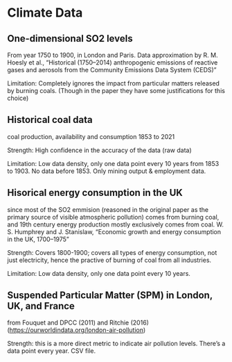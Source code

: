 # Climate Data

## One-dimensional SO2 levels

From year 1750 to 1900, in London and Paris. Data approximation by R. M. Hoesly et al., “Historical (1750–2014) anthropogenic emissions of reactive gases and aerosols from the Community Emissions Data System (CEDS)”

Limitation: Completely ignores the impact from particular matters released by burning coals. (Though in the paper they have some justifications for this choice)

## Historical coal data

coal production, availability and consumption 1853 to 2021

Strength: High confidence in the accuracy of the data (raw data)

Limitation: Low data density, only one data point every 10 years from 1853 to 1903. No data before 1853. Only mining output & employment data.

## Hisorical energy consumption in the UK

since most of the SO2 emmision (reasoned in the original paper as the primary source of visible atmospheric pollution) comes from burning coal, and 19th century energy production mostly exclusively comes from coal. W. S. Humphrey and J. Stanislaw, “Economic growth and energy consumption in the UK, 1700–1975”

Strength: Covers 1800-1900; covers all types of energy consumption, not just electricity, hence the practive of burning of coal from all industries.

Limitation: Low data density, only one data point every 10 years.

## Suspended Particular Matter (SPM) in London, UK, and France

from Fouquet and DPCC (2011) and Ritchie (2016) (https://ourworldindata.org/london-air-pollution)

Strength: this is a more direct metric to indicate air pollution levels. There’s a data point every year. CSV file.